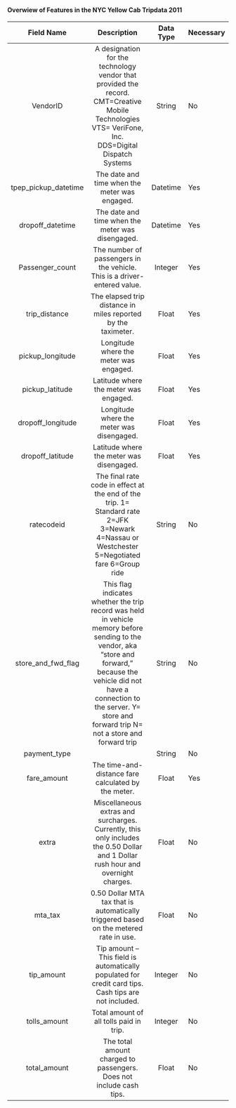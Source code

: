 #### Overwiew of Features in the NYC Yellow Cab Tripdata 2011

|      Field Name      |                                                                                                                      Description                                                                                                                     | Data Type | Necessary |
|:--------------------:|:----------------------------------------------------------------------------------------------------------------------------------------------------------------------------------------------------------------------------------------------------:|:---------:|-----------|
|       VendorID       |                                                  A designation for the technology vendor that provided the record. CMT=Creative Mobile Technologies VTS= VeriFone, Inc. DDS=Digital Dispatch Systems                                                 |   String  |     No    |
| tpep_pickup_datetime |                                                                                                     The date and time when the meter was engaged.                                                                                                    |  Datetime |    Yes    |
|   dropoff_datetime   |                                                                                                   The date and time when the meter was disengaged.                                                                                                   |  Datetime |    Yes    |
|    Passenger_count   |                                                                                       The number of passengers in the vehicle. This is a driver-entered value.                                                                                       |  Integer  |    Yes    |
|     trip_distance    |                                                                                             The elapsed trip distance in miles reported by the taximeter.                                                                                            |   Float   |    Yes    |
|   pickup_longitude   |                                                                                                        Longitude where the meter was engaged.                                                                                                        |   Float   |    Yes    |
|    pickup_latitude   |                                                                                                         Latitude where the meter was engaged.                                                                                                        |   Float   |    Yes    |
|   dropoff_longitude  |                                                                                                       Longitude where the meter was disengaged.                                                                                                      |   Float   |    Yes    |
|   dropoff_latitude   |                                                                                                       Latitude where the meter was disengaged.                                                                                                       |   Float   |    Yes    |
|      ratecodeid      |                                                     The final rate code in effect at the end of the trip. 1= Standard rate 2=JFK 3=Newark 4=Nassau or Westchester 5=Negotiated fare 6=Group ride                                                     |   String  |     No    |
|  store_and_fwd_flag  | This flag indicates whether the trip record was held in vehicle memory before sending to the vendor, aka “store and forward,” because the vehicle did not have a connection to the server. Y= store and forward trip N= not a store and forward trip |   String  |     No    |
|     payment_type     |                                                                                                                                                                                                                                                      |   String  |     No    |
|      fare_amount     |                                                                                                  The time-and-distance fare calculated by the meter.                                                                                                 |   Float   |    Yes    |
|         extra        |                                                                 Miscellaneous extras and surcharges. Currently, this only includes the 0.50 Dollar and 1 Dollar rush hour and overnight charges.                                                                 |   Float   |     No    |
|        mta_tax       |                                                                                    0.50 Dollar MTA tax that is automatically triggered based on the metered rate in use.                                                                                   |   Float   |     No    |
|      tip_amount      |                                                                         Tip amount – This field is automatically populated for credit card tips. Cash tips are not included.                                                                         |  Integer  |     No    |
|     tolls_amount     |                                                                                                        Total amount of all tolls paid in trip.                                                                                                       |  Integer  |     No    |
|     total_amount     |                                                                                          The total amount charged to passengers. Does not include cash tips.                                                                                         |   Float   |     No    |
